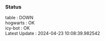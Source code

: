 ### Status


table : DOWN  
hogwarts : OK  
icy-bot : OK  
Latest Update : 2024-04-23 10:08:39.982542
